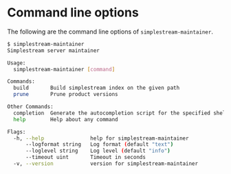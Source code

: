 # Command line options

The following are the command line options of `simplestream-maintainer`.

```bash
$ simplestream-maintainer
Simplestream server maintainer

Usage:
  simplestream-maintainer [command]

Commands:
  build       Build simplestream index on the given path
  prune       Prune product versions

Other Commands:
  completion  Generate the autocompletion script for the specified shell
  help        Help about any command

Flags:
  -h, --help               help for simplestream-maintainer
      --logformat string   Log format (default "text")
      --loglevel string    Log level (default "info")
      --timeout uint       Timeout in seconds
  -v, --version            version for simplestream-maintainer
```
